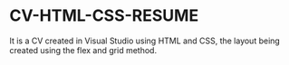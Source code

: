# CV-HTML-CSS-RESUME
It is a CV created in Visual Studio using HTML and CSS, the layout being created using the flex and grid method.
